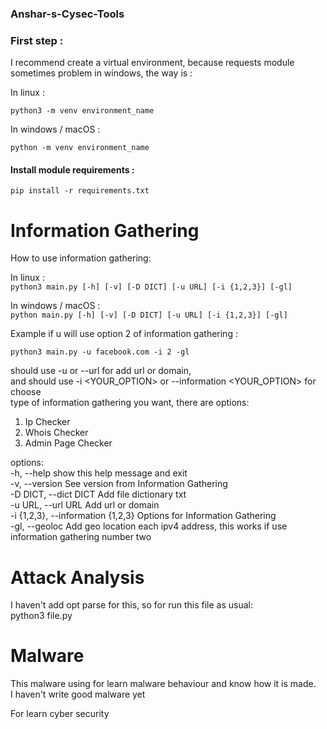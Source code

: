 ### Anshar-s-Cysec-Tools

### First step :

I recommend create a virtual environment, because requests module sometimes problem in windows, the way is :

In linux :

```
python3 -m venv environment_name
```

In windows / macOS :

```
python -m venv environment_name
```

#### Install module requirements :

```
pip install -r requirements.txt
```

# Information Gathering

How to use information gathering:

In linux :  
`python3 main.py [-h] [-v] [-D DICT] [-u URL] [-i {1,2,3}] [-gl]`

In windows / macOS :  
`python main.py [-h] [-v] [-D DICT] [-u URL] [-i {1,2,3}] [-gl]`

Example if u will use option 2 of information gathering :

```
python3 main.py -u facebook.com -i 2 -gl
```

should use -u <URL> or --url <URL> for add url or domain,  
and should use -i <YOUR_OPTION> or --information <YOUR_OPTION> for choose  
type of information gathering you want, there are options:

1. Ip Checker
2. Whois Checker
3. Admin Page Checker

options:  
 -h, --help show this help message and exit  
 -v, --version See version from Information Gathering  
 -D DICT, --dict DICT Add file dictionary txt  
 -u URL, --url URL Add url or domain  
 -i {1,2,3}, --information {1,2,3} Options for Information Gathering  
 -gl, --geoloc Add geo location each ipv4 address, this works if use information gathering number two

# Attack Analysis

I haven't add opt parse for this, so for run this file as usual:  
python3 file.py

# Malware

This malware using for learn malware behaviour and know how it is made.  
I haven't write good malware yet

For learn cyber security
